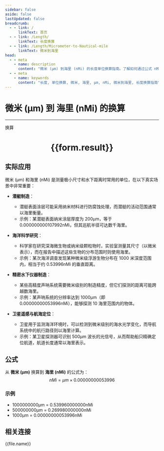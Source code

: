 ```yaml
---
sidebar: false
aside: false
lastUpdated: false
breadcrumb:
  - - link: /
      linkText: 首页
  - - link: /Length/
      linkText: 长度换算
  - - link: /Length/Micrometer-to-Nautical-mile
      linkText: 微米到海里
head:
  - - meta
    - name: description
      content: "微米 (μm) 到海里 (nMi) 的长度单位换算指南。了解如何通过公式 nMi = μm × 0.00000000053996 换算为海里。"
  - - meta
    - name: keywords
      content: "长度, 单位换算, 微米, 海里, μm, nMi, 微米到海里, 长度换算指南"
---
```

# 微米 (μm) 到 海里 (nMi) 的换算
---
<script setup>
import { onMounted, reactive, inject, ref } from 'vue'
import { NButton, NForm, NFormItem, NInput, NInputNumber, NSelect, NCard, useMessage,NGrid ,NGi } from 'naive-ui'
import { defineClientComponent } from 'vitepress'
import { Length } from '../../files';

const convert = inject('convert')

const form = reactive({
  number: null,
  result: '',
})

const convertHandler = () => {
  if (form.number !== null && !isNaN(form.number)) {
    const convertedValue = parseFloat(form.number) * 0.00000000053996
    form.result = `${form.number}μm = ${convertedValue.toFixed(12)}nMi`
  } else {
    form.result = '请输入有效的数值。'
  }
}
</script>

<n-form size="large" :model="form">
  <n-form-item label="微米 (μm)">
    <n-input-number v-model:value="form.number" placeholder="输入微米" style="width: 100%" />
  </n-form-item>
  <n-form-item>
    <n-button type="primary" @click="convertHandler" block>换算</n-button>
  </n-form-item>
</n-form>

<n-card  embedded :bordered="false" hoverable>
  <div  style="text-align:center">
    <h1>{{form.result}}</h1>
  </div>
</n-card>

## 实际应用

微米 (μm) 和海里 (nMi) 是测量极小尺寸和水下距离时常用的单位，在以下真实场景中非常重要：

- **潜艇制造**：
  - 潜艇表面涂层可能采用纳米材料进行防腐蚀处理，而潜艇的活动范围通常以海里衡量。
  - 示例：某潜艇表面纳米涂层厚度为 200μm，等于 0.000000000107992nMi，但其巡航半径可达数千海里。

- **海洋科学研究**：
  - 科学家在研究深海微生物或纳米级颗粒物时，实验室测量其尺寸（以微米表示），而在报告中描述这些生物的分布范围时则使用海里。
  - 示例：某次海洋调查发现某种微米级浮游生物分布在 1000 米深度范围内，相当于约 0.53996nMi 的垂直距离。

- **精密水下仪器制造**：
  - 某些高精度声呐系统需要微米级别的制造精度，但它们探测的距离可能跨越数海里。
  - 示例：某声呐系统的分辨率达到 1000μm（即 0.00000000053996nMi），能够探测 10 海里范围内的物体。

- **卫星遥感与航海定位**：
  - 卫星用于监测海洋环境时，可以检测到微米级别的海水光学变化，而导航系统中的航行路径则以海里计算。
  - 示例：某卫星探测器可识别 500μm 波长的光信号，从而帮助船只精确定位航道，航道长度通常以海里表示。

## 公式

从 **微米 (μm)** 换算到 **海里 (nMi)** 的公式为：
$$ nMi = μm \times 0.00000000053996 $$

### 示例
- 1000000000μm = 0.539960000000nMi
- 500000000μm = 0.269980000000nMi
- 1000μm = 0.00000000053996nMi

## 相关连接
<n-grid x-gap="12" :cols="4">
  <n-gi v-for="(file, index) in Length" :key="index">
    <n-button
      text
      tag="a"
      :href="file.path"
      type="primary"
    >
      {{file.name}}
    </n-button>
  </n-gi>
</n-grid>